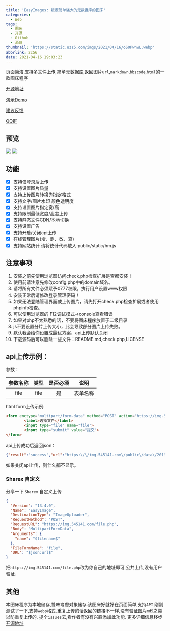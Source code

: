 ```yaml
---
title: 'EasyImages: 新版简单强大的无数据库的图床'
categories:
  - Web
tags:
  - 图床
  - 开源
  - Github
  - 源码
thumbnail: 'https://static.uzz5.com/imgs/2021/04/16/oS0PwnwL.webp'
abbrlink: 2c56
date: 2021-04-16 19:03:23
---
```


页面简洁,支持多文件上传,简单无数据库,返回图片`url`,`markdown`,`bbscode`,`html`的一款图床程序

<!--more-->

[开源地址](https://github.com/icret/EasyImages2.0)

[演示Demo](https://img.545141.com/)

[建议反馈](https://github.com/icret/EasyImages2.0/issues)

[QQ群](https://shang.qq.com/wpa/qunwpa?idkey=3feb4e8be8f1839f71e53bf2e876de36afc6889b2630c33c877d8df5a5583a6f)

## 预览

![](https://static.uzz5.com/imgs/2021/04/16/u5hz0jVY.webp)
![](https://static.uzz5.com/imgs/2021/04/16/KxHXRHSL.webp)

## 功能

- [x] 支持仅登录后上传
- [x] 支持设置图片质量
- [x] 支持上传图片转换为指定格式
- [x] 支持文字/图片水印 颜色透明度
- [x] 支持设置图片指定宽/高
- [x] 支持限制最低宽度/高度上传
- [x] 支持静态文件CDN/本地切换
- [x] 支持设置广告
- [x] ~~支持开启/关闭api上传~~
- [x] 在线管理图片(增、删、改、查)
- [x] 支持网站统计 请将统计代码放入:public/static/hm.js

## 注意事项

1. 安装之前先使用浏览器访问check.php检查扩展是否都安装！
2. 使用前请注意先修改config.php中的domain域名。
3. 请将所有文件必须赋予0777权限，执行用户设置www权限
4. 安装正常后请修改登录管理密码！
5. 如果无法登陆管理界面或上传图片，请先打开check.php检查扩展或者使用phpinfo检查。
6. 可以使用浏览器的 F12调试模式->console查看错误
7. 如果对php不太熟悉的话，不要将图床程序放置于二级目录
8. js不要设置分片上传大小，此会导致部分图片上传失败。
9. 默认我会给你设置成最优方案，api上传默认关闭
10. 下载源码后可以删除一些文件：README.md,check.php,LICENSE

## api上传示例：

参数：

| 参数名称 | 类型 | 是否必须 | 说明 |
| :------------: | :------------: | :------------: | :------------: |
| file | file | 是 | 表单名称 |

html form上传示例:
```html
<form enctype="multipart/form-data" method="POST" action="https://img.545141.com/file.php">
        <label>选择文件</label>
        <input type="file" name="file">
        <input type="submit" value="提交">
</form>
```
api上传成功后返回json：
```json
{"result":"success","url":"https:\/\/img.545141.com\/public\/data\/2019\/05\/5ce64172d24fa.png"}
```
如果关闭api上传，则什么都不显示。
### Sharex 自定义

分享一下 `Sharex` 自定义上传

```json
{
  "Version": "13.4.0",
  "Name": "EasyImage",
  "DestinationType": "ImageUploader",
  "RequestMethod": "POST",
  "RequestURL": "https://img.545141.com/file.php",
  "Body": "MultipartFormData",
  "Arguments": {
    "name": "$filename$"
  },
  "FileFormName": "file",
  "URL": "$json:url$"
}
```
把`https://img.545141.com/file.php`改为你自己的地址即可,公共上传,没有用户验证.

## 其他
本图床程序为本地储存,暂未考虑对象储存.该图床好就好在页面简单,支持`API`
刚刚测试了一下,支持`webp`格式,重复上传的话返回的链接不一样,没有验证图片`md5`之类以防重复上传的.
提个`issues`去,看作者有没有兴趣添加此功能.
更多详细信息移步[开源地址](https://github.com/icret/EasyImages2.0)